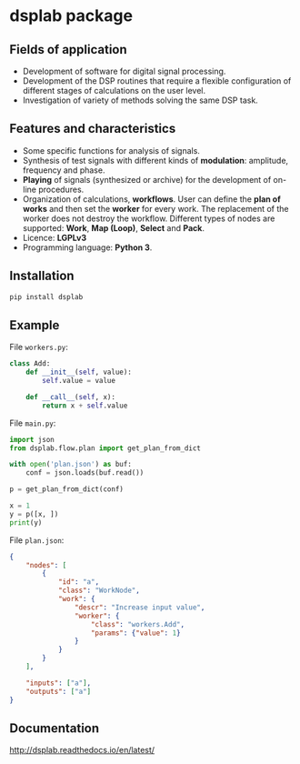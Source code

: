 # dsplab package

## Fields of application

* Development of software for digital signal processing.
* Development of the DSP routines that require a flexible configuration of different stages of calculations on the user level.
* Investigation of variety of methods solving the same DSP task.

## Features and characteristics

* Some specific functions for analysis of signals.
* Synthesis of test signals with different kinds of **modulation**: amplitude, frequency and phase.
* **Playing** of signals (synthesized or archive) for the development of on-line procedures.
* Organization of calculations, **workflows**. User can define the **plan of works** and then set the **worker** for every work. The replacement of the worker does not destroy the workflow. Different types of nodes are supported: **Work**, **Map (Loop)**, **Select** and **Pack**.
* Licence: **LGPLv3**
* Programming language: **Python 3**.

## Installation

```bash
pip install dsplab
```

## Example

File `workers.py`:

```python
class Add:
    def __init__(self, value):
        self.value = value

    def __call__(self, x):
        return x + self.value
```

File `main.py`:

```python
import json
from dsplab.flow.plan import get_plan_from_dict

with open('plan.json') as buf:
    conf = json.loads(buf.read())

p = get_plan_from_dict(conf)

x = 1
y = p([x, ])
print(y)
```

File `plan.json`:

```json
{
    "nodes": [
        {
            "id": "a",
            "class": "WorkNode",
            "work": {
                "descr": "Increase input value",
                "worker": {
                    "class": "workers.Add",
                    "params": {"value": 1}
                }
            }
        }
    ],

    "inputs": ["a"],
    "outputs": ["a"]
}
```

## Documentation

http://dsplab.readthedocs.io/en/latest/
